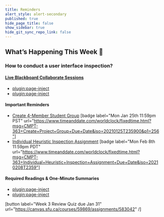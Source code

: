 ```yaml
---
title: Reminders
alert_style: alert-secondary
published: true
hide_page_title: false
show_sidebar: true
hide_git_sync_repo_link: false
---
```


## What’s Happening This Week 💫

### How to conduct a user interface inspection?

#### [Live Blackboard Collaborate Sessions](https://canvas.sfu.ca/courses/59869/external_tools/3544)  

*   [plugin:page-inject](/211/online-sessions/week-03-1)
*   [plugin:page-inject](/211/online-sessions/week-03-2)

#### Important Reminders

* [Create 4-Member Student Group](https://canvas.sfu.ca/courses/59869/groups#tab-26742) [badge label="Mon Jan 25th 11:59pm PST" url="https://www.timeanddate.com/worldclock/fixedtime.html?msg=CMPT-363+Create+Project+Group+Due+Date&iso=20210125T235900&p1=256"]
* [Individual Heuristic Inspection Assignment](https://canvas.sfu.ca/courses/59869/assignments/583039) [badge label="Mon Feb 8th 11:59pm PDT" url="https://www.timeanddate.com/worldclock/fixedtime.html?msg=CMPT-363+Individual+Heuristic+Inspection+Assignment+Due+Date&iso=20210208T2359"]

#### Required Readings & One-Minute Summaries

*   [plugin:page-inject](/211/lms-assignments/one-minute-summaries/week-03-1)
*   [plugin:page-inject](/211/lms-assignments/one-minute-summaries/week-03-2)

[button label="Week 3 Review Quiz due Jan 31" url="https://canvas.sfu.ca/courses/59869/assignments/583042" /]
